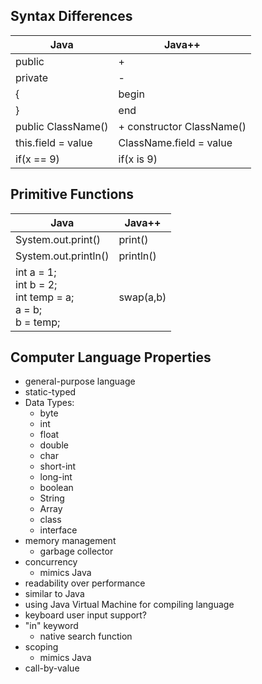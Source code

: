 ## Syntax Differences

| Java      | Java++      |
| ------------- | ------------- |
| public | + |
| private | - |
| { | begin |
| } | end |
| public ClassName() | + constructor ClassName() |
| this.field = value | ClassName.field = value |
| if(x == 9) | if(x is 9) |

## Primitive Functions

| Java | Java++ |
| --- | --- |
| System.out.print() | print() |
| System.out.println() | println() |
| int a = 1;<br> int b = 2;<br> int temp = a;<br> a = b;<br> b = temp;| swap(a,b) |


## Computer Language Properties

- general-purpose language
- static-typed
- Data Types:
  - byte
  - int
  - float
  - double
  - char
  - short-int
  - long-int
  - boolean
  - String
  - Array
  - class
  - interface
- memory management
  - garbage collector
- concurrency
  - mimics Java
- readability over performance
- similar to Java
- using Java Virtual Machine for compiling language
- keyboard user input support?
- "in" keyword
  - native search function 
- scoping
  - mimics Java
- call-by-value 
